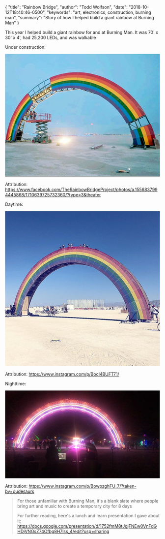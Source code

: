 {
  "title": "Rainbow Bridge",
  "author": "Todd Wolfson",
  "date": "2018-10-12T18:40:46-0500",
  "keywords": "art, electronics, construction, burning man",
  "summary": "Story of how I helped build a giant rainbow at Burning Man"
}

This year I helped build a giant rainbow for and at Burning Man. It was 70' x 30' x 4', had 25,200 LEDs, and was walkable

Under construction:

![Construction photo](/public/images/articles/rainbow-bridge/40095734_1710639739065692_6692400749088866304_n.jpg)

Attribution: https://www.facebook.com/TheRainbowBridgeProject/photos/a.1556837994445868/1710639725732360/?type=3&theater

Daytime:

![Daytime photo](/public/images/articles/rainbow-bridge/42306101_290184961801299_3149557478864197898_n.jpg)

Attribution: https://www.instagram.com/p/BocI4BUFT71/

Nighttime:

![Nighttime photo](/public/images/articles/rainbow-bridge/43778758_296096544544453_2143317047685523622_n.jpg)

Attribution: https://www.instagram.com/p/BowpzghFU_7/?taken-by=dudesaurs


> For those unfamiliar with Burning Man, it's a blank slate where people bring art and music to create a temporary city for 8 days
>
> For further reading, here's a lunch and learn presentation I gave about it: https://docs.google.com/presentation/d/1752fmM8tJgjFNEw0VnFdGHDjVNGsZ74Ofbg8H7lss_4/edit?usp=sharing
